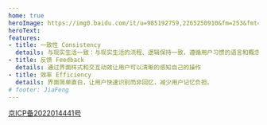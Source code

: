 ```yaml
---
home: true
heroImage: https://img0.baidu.com/it/u=985192759,2265250910&fm=253&fmt=auto&app=138&f=JPEG?w=500&h=333
heroText: 
features: 
- title: 一致性 Consistency
  details: 与现实生活一致：与现实生活的流程、逻辑保持一致，遵循用户习惯的语言和概念
- title: 反馈 Feedback
  details: 通过界面样式和交互动效让用户可以清晰的感知自己的操作
- title: 效率 Efficiency
  details: 界面简单直白，让用户快速识别而非回忆，减少用户记忆负担。
# footer: JiaFeng
---
```

[京ICP备2022014441号](http://beian.miit.gov.cn/)